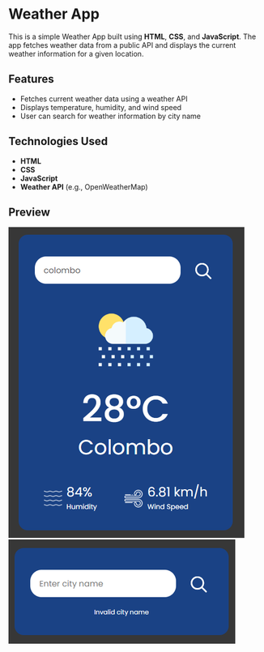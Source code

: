 # Weather App

This is a simple Weather App built using **HTML**, **CSS**, and **JavaScript**. The app fetches weather data from a public API and displays the current weather information for a given location.

## Features

- Fetches current weather data using a weather API
- Displays temperature, humidity, and wind speed
- User can search for weather information by city name

## Technologies Used

- **HTML**
- **CSS**
- **JavaScript**
- **Weather API** (e.g., OpenWeatherMap)

## Preview

![Weather App Screenshot 1](assets/preview/1.png)
![Weather App Screenshot 2](assets/preview/2.png)
